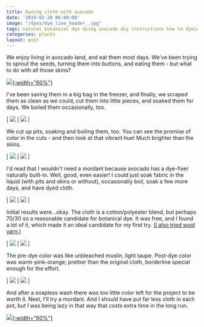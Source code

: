```yaml
---
title: Dyeing cloth with avocado
date: '2019-02-20 06:00:00'
image: "/dyes/dye_line_header_.jpg"
tags: natural botanical dye dying avocado diy instructions how to dyeing cloth cotton
categories: plants
layout: post
---
```


We enjoy living in avocado land, and eat them most days. We've been trying to sprout the seeds, turning them into buttons, and eating them - but what to do with all those skins?

[![](/images/dyes/avocados_.jpg){:width="60%"}](/images/dyes/avocados.jpg)

I've been saving them in a big bag in the freezer, and finally, we scraped them as clean as we could, cut them into little pieces, and soaked them for days. We boiled them occasionally, too.

| [![](/images/dyes/avocado_.jpg)](/images/dyes/avocado.jpg) | [![](/images/dyes/avocado_pot_.jpg)](/images/dyes/avocado_pot.jpg) |

We cut up pits, soaking and boiling them, too. You can see the promise of color in the cuts - and then look at that vibrant hue! Much brighter than the skins.

| [![](/images/dyes/pits3_.jpg)](/images/dyes/pits3.jpg) | [![](/images/dyes/pits_pot_.jpg)](/images/dyes/pits_pot.jpg) |

I'd read that I wouldn't need a mordant because avocado has a dye-fixer naturally built-in. Well, good, even easier! I could just soak fabric in the liquid (with pits and skins or without), occasionally boil, soak a few more days, and have dyed cloth.

| [![](/images/dyes/avocado_set_.jpg)](/images/dyes/avocado_set.jpg) | [![](/images/dyes/avocado_pan_.jpg)](/images/dyes/avocado_pan.jpg) |

Initial results were...okay. The cloth is a cotton/polyester blend, but perhaps 70/30 so a reasonable candidate for botanical dye. It was free, and I found a lot of it, which made it an ideal candidate for my first try. [(I also tried wool yarn.)](http://reverdecer.annalisagross.com/2019/02/21/dyeing-yarn-with-plants/)

| [![](/images/dyes/avocado_set_.jpg)](/images/dyes/avocado_set.jpg) | [![](/images/dyes/avocado_pan_.jpg)](/images/dyes/avocado_pan.jpg) |

The pre-dye color was like unbleached muslin, light taupe. Post-dye color was warm-pink-orange; prettier than the original cloth, borderline special enough for the effort.

| [![](/images/dyes/dyeing_.jpg)](/images/dyes/dyeing.jpg) | [![](/images/dyes/avocado_bowl3_.jpg)](/images/dyes/avocado_bowl3.jpg) |

And after a soapless wash there was too little color left for the project to be worth it. Next, I'll try a mordant. And I should have put far less cloth in each pot, but I was being lazy in that way that costs extra time in the long run.

[![](/images/dye_result_.jpg){:width="60%"}](/images/dye_result.jpg)